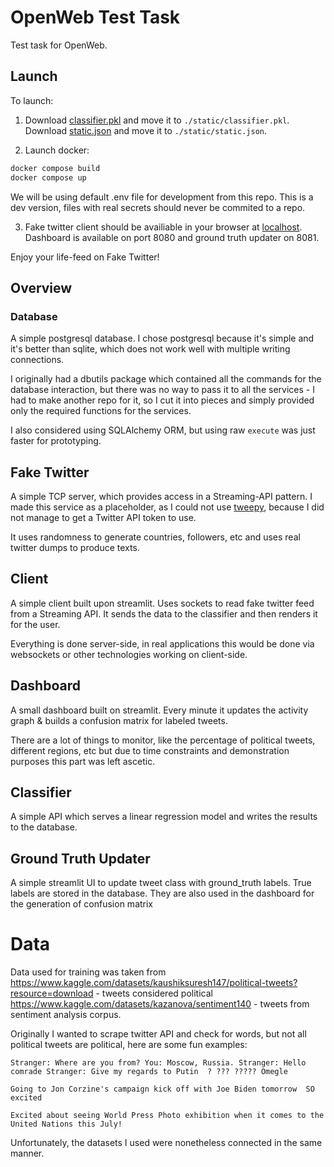 # OpenWeb Test Task
Test task for OpenWeb.

## Launch
To launch:
1. Download [classifier.pkl](https://drive.google.com/file/d/1YDIzoUq0pnXmR0ybFnZbbB-qodS3B1tc/view?usp=sharing) and move it to `./static/classifier.pkl`. Download [static.json](https://drive.google.com/file/d/10vbUnZpvBnJXzDMv9cw7YILi4_qpyNaW/view?usp=sharing) and move it to `./static/static.json`.

2. Launch docker:
```bash
docker compose build
docker compose up
```
We will be using default .env file for development from this repo. This is a dev version, files with real secrets should never be commited to a repo.

3. Fake twitter client should be availiable in your browser at [localhost](http://localhost). Dashboard is available on port 8080 and ground truth updater on 8081.

Enjoy your life-feed on Fake Twitter!

## Overview
### Database
A simple postgresql database. I chose postgresql because it's simple and it's better than sqlite, which does not work well with multiple writing connections.

I originally had a dbutils package which contained all the commands for the database interaction, but there was no way to pass it to all the services - I had to make another repo for it, so I cut it into pieces and simply provided only the required functions for the services.

I also considered using SQLAlchemy ORM, but using raw `execute` was just faster for prototyping.

## Fake Twitter
A simple TCP server, which provides access in a Streaming-API pattern. I made this service as a placeholder, as I could not use [tweepy](https://github.com/tweepy/tweepy), because I did not manage to get a Twitter API token to use.

It uses randomness to generate countries, followers, etc and uses real twitter dumps to produce texts.

## Client
A simple client built upon streamlit. Uses sockets to read fake twitter feed from a Streaming API. It sends the data to the classifier and then renders it for the user.

Everything is done server-side, in real applications this would be done via websockets or other technologies working on client-side.

## Dashboard
A small dashboard built on streamlit. Every minute it updates the activity graph & builds a confusion matrix for labeled tweets.

There are a lot of things to monitor, like the percentage of political tweets, different regions, etc but due to time constraints and demonstration purposes this part was left ascetic.

## Classifier
A simple API which serves a linear regression model and writes the results to the database.

## Ground Truth Updater
A simple streamlit UI to update tweet class with ground_truth labels. True labels are stored in the database. They are also used in the dashboard for the generation of confusion matrix

# Data
Data used for training was taken from https://www.kaggle.com/datasets/kaushiksuresh147/political-tweets?resource=download - tweets considered political
https://www.kaggle.com/datasets/kazanova/sentiment140 - tweets from sentiment analysis corpus.

Originally I wanted to scrape twitter API and check for words, but not all political tweets are political, here are some fun examples:

```
Stranger: Where are you from? You: Moscow, Russia. Stranger: Hello comrade Stranger: Give my regards to Putin  ? ??? ????? Omegle 

Going to Jon Corzine's campaign kick off with Joe Biden tomorrow  SO excited

Excited about seeing World Press Photo exhibition when it comes to the United Nations this July! 
```
Unfortunately, the datasets I used were nonetheless connected in the same manner.